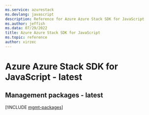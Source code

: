 ```yaml
---
ms.service: azurestack
ms.devlang: javascript
description: Reference for Azure Azure Stack SDK for JavaScript
ms.author: jeffish
ms.data: 07/29/2022
title: Azure Azure Stack SDK for JavaScript
ms.topic: reference
author: xirzec
---
```

# Azure Azure Stack SDK for JavaScript - latest

## Management packages - latest
[!INCLUDE [mgmt-packages](azure-stack-mgmt-index.md)]